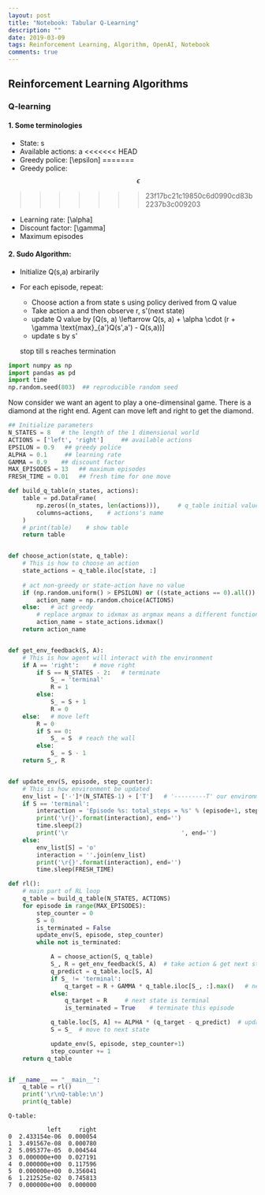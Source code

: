 ```yaml
---
layout: post
title: "Notebook: Tabular Q-Learning"
description: ""
date: 2019-03-09
tags: Reinforcement Learning, Algorithm, OpenAI, Notebook
comments: true
---
```



## Reinforcement Learning Algorithms
### Q-learning

#### 1. Some terminologies
- State: s
- Available actions: a
<<<<<<< HEAD
- Greedy police: \[\epsilon\] 
=======
- Greedy police:  $$\epsilon $$ 
>>>>>>> 23f17bc21c19850c6d0990cd83b2237b3c009203
- Learning rate: \[\alpha\]
- Discount factor: \[\gamma\]
- Maximum episodes



#### 2. Sudo Algorithm: 
- Initialize Q(s,a) arbirarily
- For each episode, repeat:
    - Choose action a from state s using policy derived from Q value
    - Take action a and then observe r, s'(next state)
    - update Q value by \[Q(s, a) \leftarrow Q(s, a) + \alpha \cdot (r + \gamma \text{max}_{a'}Q(s',a') - Q(s,a))\]
    - update s by s'
  
  stop till s reaches termination



```python
import numpy as np
import pandas as pd
import time
np.random.seed(803)  ## reproducible random seed
```

Now consider we want an agent to play a one-dimensinal game. 
There is a diamond at the right end. Agent can move left and right to get the diamond. 


```python
## Initialize parameters
N_STATES = 8   # the length of the 1 dimensional world
ACTIONS = ['left', 'right']     ## available actions
EPSILON = 0.9   ## greedy police
ALPHA = 0.1     ## learning rate
GAMMA = 0.9    ## discount factor
MAX_EPISODES = 13   ## maximum episodes
FRESH_TIME = 0.01   ## fresh time for one move
```


```python
def build_q_table(n_states, actions):
    table = pd.DataFrame(
        np.zeros((n_states, len(actions))),     # q_table initial values
        columns=actions,    # actions's name
    )
    # print(table)    # show table
    return table


def choose_action(state, q_table):
    # This is how to choose an action
    state_actions = q_table.iloc[state, :]
    
    # act non-greedy or state-action have no value
    if (np.random.uniform() > EPSILON) or ((state_actions == 0).all()):  
        action_name = np.random.choice(ACTIONS)
    else:   # act greedy
        # replace argmax to idxmax as argmax means a different function in newer version of pandas
        action_name = state_actions.idxmax()    
    return action_name


def get_env_feedback(S, A):
    # This is how agent will interact with the environment
    if A == 'right':    # move right
        if S == N_STATES - 2:   # terminate
            S_ = 'terminal'
            R = 1
        else:
            S_ = S + 1
            R = 0
    else:   # move left
        R = 0
        if S == 0:
            S_ = S  # reach the wall
        else:
            S_ = S - 1
    return S_, R


def update_env(S, episode, step_counter):
    # This is how environment be updated
    env_list = ['-']*(N_STATES-1) + ['T']   # '---------T' our environment
    if S == 'terminal':
        interaction = 'Episode %s: total_steps = %s' % (episode+1, step_counter)
        print('\r{}'.format(interaction), end='')
        time.sleep(2)
        print('\r                                ', end='')
    else:
        env_list[S] = 'o'
        interaction = ''.join(env_list)
        print('\r{}'.format(interaction), end='')
        time.sleep(FRESH_TIME)
```


```python
def rl():
    # main part of RL loop
    q_table = build_q_table(N_STATES, ACTIONS)
    for episode in range(MAX_EPISODES):
        step_counter = 0
        S = 0
        is_terminated = False
        update_env(S, episode, step_counter)
        while not is_terminated:

            A = choose_action(S, q_table)
            S_, R = get_env_feedback(S, A)  # take action & get next state and reward
            q_predict = q_table.loc[S, A]
            if S_ != 'terminal':
                q_target = R + GAMMA * q_table.iloc[S_, :].max()   # next state is not terminal
            else:
                q_target = R     # next state is terminal
                is_terminated = True    # terminate this episode

            q_table.loc[S, A] += ALPHA * (q_target - q_predict)  # update
            S = S_  # move to next state

            update_env(S, episode, step_counter+1)
            step_counter += 1
    return q_table



```


```python
if __name__ == "__main__":
    q_table = rl()
    print('\r\nQ-table:\n')
    print(q_table)
```

                                    
    Q-table:
    
               left     right
    0  2.433154e-06  0.000054
    1  3.491567e-08  0.000780
    2  5.095377e-05  0.004544
    3  0.000000e+00  0.027191
    4  0.000000e+00  0.117596
    5  0.000000e+00  0.356041
    6  1.212525e-02  0.745813
    7  0.000000e+00  0.000000

